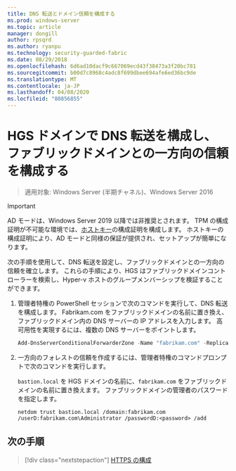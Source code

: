 ```yaml
---
title: DNS 転送とドメイン信頼を構成する
ms.prod: windows-server
ms.topic: article
manager: dongill
author: rpsqrd
ms.author: ryanpu
ms.technology: security-guarded-fabric
ms.date: 08/29/2018
ms.openlocfilehash: 6d6ad10dacf9c667069ecd43f38473a3f20bc781
ms.sourcegitcommit: b00d7c8968c4adc8f699dbee694afe6ed36bc9de
ms.translationtype: MT
ms.contentlocale: ja-JP
ms.lasthandoff: 04/08/2020
ms.locfileid: "80856855"
---
```

# <a name="configure-dns-forwarding-in-the-hgs-domain-and-a-one-way-trust-with-the-fabric-domain"></a>HGS ドメインで DNS 転送を構成し、ファブリックドメインとの一方向の信頼を構成する

>適用対象: Windows Server (半期チャネル)、Windows Server 2016

>[!IMPORTANT]
>AD モードは、Windows Server 2019 以降では非推奨とされます。 TPM の構成証明が不可能な環境では、[ホストキー](guarded-fabric-initialize-hgs-key-mode.md)の構成証明を構成します。 ホストキーの構成証明により、AD モードと同様の保証が提供され、セットアップが簡単になります。 

次の手順を使用して、DNS 転送を設定し、ファブリックドメインとの一方向の信頼を確立します。 これらの手順により、HGS はファブリックドメインコントローラーを検索し、Hyper-v ホストのグループメンバーシップを検証することができます。

1.  管理者特権の PowerShell セッションで次のコマンドを実行して、DNS 転送を構成します。 Fabrikam.com をファブリックドメインの名前に置き換え、ファブリックドメイン内の DNS サーバーの IP アドレスを入力します。 高可用性を実現するには、複数の DNS サーバーをポイントします。

    ```powershell
    Add-DnsServerConditionalForwarderZone -Name "fabrikam.com" -ReplicationScope "Forest" -MasterServers <DNSserverAddress1>, <DNSserverAddress2>
    ```

2.  一方向のフォレストの信頼を作成するには、管理者特権のコマンドプロンプトで次のコマンドを実行します。

    `bastion.local` を HGS ドメインの名前に、`fabrikam.com` をファブリックドメインの名前に置き換えます。 ファブリックドメインの管理者のパスワードを指定します。

        netdom trust bastion.local /domain:fabrikam.com /userD:fabrikam.com\Administrator /passwordD:<password> /add

## <a name="next-step"></a>次の手順 

> [!div class="nextstepaction"]
> [HTTPS の構成](guarded-fabric-configure-hgs-https.md)
